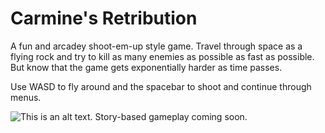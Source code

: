 # Carmine's Retribution
A fun and arcadey shoot-em-up style game. Travel through space as a flying rock and try to kill as many enemies as possible as fast as possible. But know that the game gets exponentially harder as time passes.

Use WASD to fly around and the spacebar to shoot and continue through menus.

![This is an alt text.](https://cdn.discordapp.com/attachments/546109762333442058/1233134697291452550/image.png?ex=662f496e&is=662df7ee&hm=65cd9b4d53bd510b8aa5b500a5a0a5dca900c536a4eae7d7448412c1376e9b00& "This is a sample image.")
Story-based gameplay coming soon.

